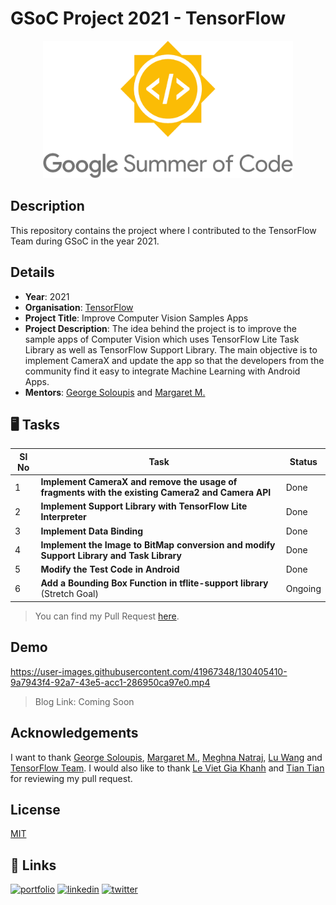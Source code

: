 
# GSoC Project 2021 - TensorFlow

<p align="center">
  <img height=220 width=400 src="assets/gsoc-logo.png">
</p>

## Description
This repository contains the project where I contributed to the TensorFlow Team during GSoC in the year 2021.

## Details

* **Year**: 2021
* **Organisation**: [TensorFlow](https://www.tensorflow.org/)
* **Project Title**: Improve Computer Vision Samples Apps
* **Project Description**: The idea behind the project is to improve the sample apps of Computer Vision which uses TensorFlow Lite Task Library as well as TensorFlow Support Library. The main objective is to implement CameraX and update the app so that the developers from the community find it easy to integrate Machine Learning with Android Apps.
* **Mentors**: [George Soloupis](https://www.linkedin.com/in/george-soloupis/) and [Margaret M.](https://www.linkedin.com/in/margaretmz/)

## 🖥 Tasks
| Sl No | Task                                                                                         | Status  |
|-------|----------------------------------------------------------------------------------------------|---------|
| 1     | **Implement CameraX and remove the usage of fragments with the existing Camera2 and Camera API** |   Done  |
| 2     | **Implement Support Library with TensorFlow Lite Interpreter**                                  |   Done  |
| 3     | **Implement Data Binding**                                                                      |   Done  |
| 4     | **Implement the Image to BitMap conversion and modify Support Library and Task Library**         |   Done  |
| 5     | **Modify the Test Code in Android**                                                             |   Done  |
| 6     | **Add a Bounding Box Function in tflite-support library** (Stretch Goal)                         | Ongoing |

> You can find my Pull Request [here](https://github.com/tensorflow/examples/pull/341). 

## Demo 

https://user-images.githubusercontent.com/41967348/130405410-9a7943f4-92a7-43e5-acc1-286950ca97e0.mp4

> Blog Link: Coming Soon

## Acknowledgements

I want to thank [George Soloupis](https://www.linkedin.com/in/george-soloupis/), [Margaret M.](https://www.linkedin.com/in/margaretmz/), [Meghna Natraj](https://www.linkedin.com/in/meghnanatraj/), [Lu Wang](https://www.linkedin.com/in/lu-wang-21619a31/) and [TensorFlow Team](https://www.tensorflow.org/). I would also like to thank [Le Viet Gia Khanh](https://www.linkedin.com/in/lvgk/) and [Tian Tian](https://www.linkedin.com/in/tian-tian-01767a17/) for reviewing my pull request.  

## License

[MIT](https://github.com/sayannath/GSoC-Project-2021/blob/main/LICENSE)
  
## 🔗 Links
[![portfolio](https://img.shields.io/badge/my_portfolio-000?style=for-the-badge&logo=ko-fi&logoColor=white)](https://sayannath.biz/)
[![linkedin](https://img.shields.io/badge/linkedin-0A66C2?style=for-the-badge&logo=linkedin&logoColor=white)](https://www.linkedin.com/in/sayannath235/)
[![twitter](https://img.shields.io/badge/twitter-1DA1F2?style=for-the-badge&logo=twitter&logoColor=white)](https://twitter.com/the_sayannath)
